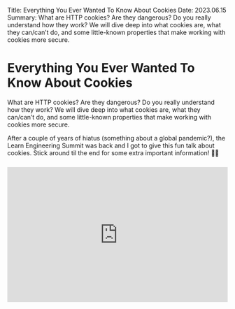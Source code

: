 Title: Everything You Ever Wanted To Know About Cookies
Date: 2023.06.15
Summary: What are HTTP cookies? Are they dangerous? Do you really understand how they work? We will dive deep into what cookies are, what they can/can’t do, and some little-known properties that make working with cookies more secure.

<div class="hero-unit">
<h1>Everything You Ever Wanted To Know About Cookies</h1>
<p>What are HTTP cookies? Are they dangerous? Do you really understand how they work? We will dive deep into what cookies are, what they can/can’t do, and some little-known properties that make working with cookies more secure.</p>
</div>

<style>
.videoWrapper {
	position: relative;
	padding-bottom: 56.25%; /* 16:9 */
	padding-top: 25px;
	height: 0;
    margin-top: 24px;
}
.videoWrapper iframe {
	position: absolute;
	top: 0;
	left: 0;
	width: 100%;
	height: 100%;
}
</style>

After a couple of years of hiatus (something about a global pandemic?), the Learn Engineering Summit was back and I got to give this fun talk about cookies. Stick around til the end for some extra important information! 🍪🍪

<div class="videoWrapper">
	<iframe width="560" height="315" src="https://www.youtube.com/embed/FSCNU1aoRLI" title="YouTube video player" frameborder="0" allow="accelerometer; autoplay; clipboard-write; encrypted-media; gyroscope; picture-in-picture" allowfullscreen></iframe>
</div>
